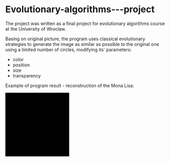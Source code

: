 # Evolutionary-algorithms---project

The project was written as a final project for evolutionary algorithms course at the University of Wroclaw.

Basing on original picture, the program uses classical evolutionary strategies to generate the image as similar as possible to the original one
using a limited number of circles, modifying its' parameters:
- color
- position
- size
- transparency

Example of program result - reconstruction of the Mona Lisa:

![Wizualizacja działania algorytmu](attachments/result.gif)
